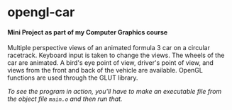 # opengl-car

#### Mini Project as part of my Computer Graphics course


Multiple perspective views of an animated formula 3 car on a circular racetrack. Keyboard input is taken to change the views. The wheels of the car are animated. A bird's eye point of view, driver's point of view, and views from the front and back of the vehicle are available. OpenGL functions are used through the GLUT library.

*To see the program in action, you'll have to make an executable file from the object file `main.o`  and then run that.*
